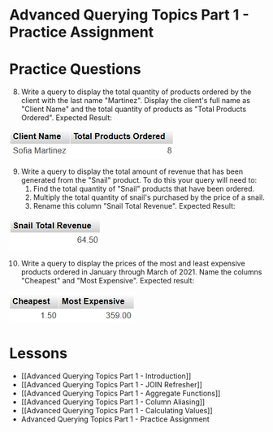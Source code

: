 # Advanced Querying Topics Part 1 - Practice Assignment
# Practice Questions
8. Write a query to display the total quantity of products ordered by the client with the last name "Martinez". Display the client's full name as "Client Name" and the total quantity of products as "Total Products Ordered". Expected Result:
<img src="https://raw.githubusercontent.com/kellerflint/Class-Intro-SQL/hugo/content/Images/AQR9.png">

9. Write a query to display the total amount of revenue that has been generated from the "Snail" product. To do this your query will need to:
	1. Find the total quantity of "Snail" products that have been ordered.
	2. Multiply the total quantity of snail's purchased by the price of a snail.
	3. Rename this column "Snail Total Revenue". Expected Result:
<img src="https://raw.githubusercontent.com/kellerflint/Class-Intro-SQL/hugo/content/Images/AQR8.png">

10. Write a query to display the prices of the most and least expensive products ordered in January through March of 2021. Name the columns "Cheapest" and "Most Expensive". Expected result:
<img src="https://raw.githubusercontent.com/kellerflint/Class-Intro-SQL/hugo/content/Images/AQR10.png">

# Lessons
- [[Advanced Querying Topics Part 1 - Introduction]]
- [[Advanced Querying Topics Part 1 - JOIN Refresher]]
- [[Advanced Querying Topics Part 1 - Aggregate Functions]]
- [[Advanced Querying Topics Part 1 - Column Aliasing]]
- [[Advanced Querying Topics Part 1 - Calculating Values]]
- Advanced Querying Topics Part 1 - Practice Assignment